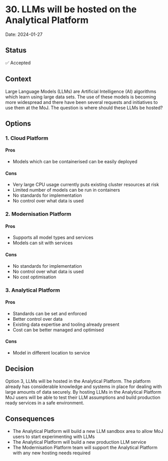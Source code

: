 # 30. LLMs will be hosted on the Analytical Platform

Date: 2024-01-27

## Status

✅ Accepted

## Context

Large Language Models (LLMs) are Artificial Intelligence (AI) algorithms which learn using large data sets. The use of these models is becoming more widespread and there have been several requests and initiatives to use them at the MoJ. The question is where should these LLMs be hosted?

## Options

### 1. Cloud Platform

#### Pros

- Models which can be containerised can be easily deployed

#### Cons

- Very large CPU usage currently puts existing cluster resources at risk
- Limited number of models can be run in containers
- No standards for implementation
- No control over what data is used

### 2. Modernisation Platform

#### Pros

- Supports all model types and services
- Models can sit with services

#### Cons

- No standards for implementation
- No control over what data is used
- No cost optimisation

### 3. Analytical Platform

#### Pros

- Standards can be set and enforced
- Better control over data
- Existing data expertise and tooling already present
- Cost can be better managed and optimised

#### Cons

- Model in different location to service

## Decision

Option 3, LLMs will be hosted in the Analytical Platform. The platform already has considerable knowledge and systems in place for dealing with large amounts of data securely. By hosting LLMs in the Analytical Platform MoJ users will be able to test their LLM assumptions and build production ready services in a safe environment.

## Consequences

- The Analytical Platform will build a new LLM sandbox area to allow MoJ users to start experimenting with LLMs
- The Analytical Platform will build a new production LLM service
- The Modernisation Platform team will support the Analytical Platform with any new hosting needs required
